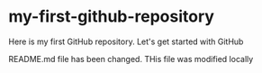 # my-first-github-repository
Here is my first GitHub repository. Let's get started with GitHub

README.md file has been changed. THis file was modified locally
